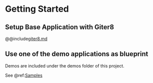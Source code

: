 # Getting Started

## Setup Base Application with Giter8

@@include[giter8.md](includes/giter8.md)

## Use one of the demo applications as blueprint

Demos are included under the demos folder of this project.

See @ref:[Samples](sample/index.md)
